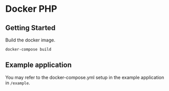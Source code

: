 # Docker PHP

## Getting Started

Build the docker image.

```
docker-compose build
````

## Example application

You may refer to the docker-compose.yml setup in the example application in `/example`.